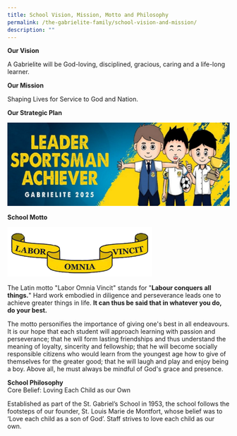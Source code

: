 ```yaml
---
title: School Vision, Mission, Motto and Philosophy
permalink: /the-gabrielite-family/school-vision-and-mission/
description: ""
---
```


**Our Vision** 

A Gabrielite will be God-loving, disciplined, gracious, caring and a life-long learner.  
  
**Our Mission**  

Shaping Lives for Service to God and Nation.  
  
**Our Strategic Plan**

![](/images/Gabrielite%202025.jpeg)

**School Motto**

<img src="/images/motto.gif" 
     style="width:65%">


The Latin motto "Labor Omnia Vincit" stands for "**Labour conquers all things.**" Hard work embodied in diligence and perseverance leads one to achieve greater things in life. **It can thus be said that in whatever you do, do your best.**

The motto personifies the importance of giving one's best in all endeavours. It is our hope that each student will approach learning with passion and perseverance; that he will form lasting friendships and thus understand the meaning of loyalty, sincerity and fellowship; that he will become socially responsible citizens who would learn from the youngest age how to give of themselves for the greater good; that he will laugh and play and enjoy being a boy. Above all, he must always be mindful of God's grace and presence.

**School Philosophy**  
Core Belief: Loving Each Child as our Own

Established as part of the St. Gabriel’s School in 1953, the school follows the footsteps of our founder, St. Louis Marie de Montfort, whose belief was to ‘Love each child as a son of God’. Staff strives to love each child as our own.